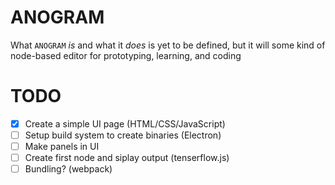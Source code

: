 # ANOGRAM

What `ANOGRAM` *is* and what it *does* is yet to be defined, but it will some kind of node-based editor for prototyping, learning, and coding

# TODO

- [x] Create a simple UI page (HTML/CSS/JavaScript)
- [ ] Setup build system to create binaries (Electron)
- [ ] Make panels in UI
- [ ] Create first node and siplay output (tenserflow.js)
- [ ] Bundling? (webpack)